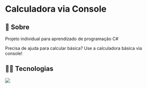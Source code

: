 <h1>Calculadora via Console</h1>

<h2> 🔎 Sobre</h2>
<p>Projeto individual para aprendizado de programação C# </p>
<p>Precisa de ajuda para calcular básica? Use a calculadora básica via console!</p>

## 👨‍💻 Tecnologias
<div>
  <img src= https://img.shields.io/badge/c%23-%23239120.svg?style=for-the-badge&logo=csharp&logoColor=white>
</div>

